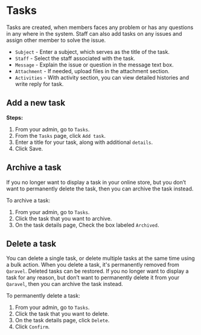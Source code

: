 #   Tasks

Tasks are created, when members faces any problem or has any questions in any where in the system. Staff can also add tasks on any issues and assign other member to solve the issue.

-   `Subject` - Enter a subject, which serves as the title of the task.
-   `Staff` - Select the staff associated with the task.
-   `Message` - Explain the issue or question in the message text box.
-   `Attachment` - If needed, upload files in the attachment section.
-   `Activities` - With activity section, you can view detailed histories and write reply for task.

## Add a new task

**Steps:**

1.   From your admin, go to `Tasks`.
2.   From the `Tasks` page, click `Add task`.
3.   Enter a title for your task, along with additional `details`.
4.   Click Save. 

##  Archive a task
If you no longer want to display a task in your online store, but you don’t want to permanently delete the task, then you can archive the task instead.

To archive a task:

1.  From your admin, go to `Tasks`.
2.  Click the task that you want to archive.
3.  On the task details page, Check the box labeled `Archived`.

##  Delete a task
You can delete a single task, or delete multiple tasks at the same time using a bulk action. When you delete a task, it's permanently removed from `Qaravel`. Deleted tasks can be restored. If you no longer want to display a task for any reason, but don’t want to permanently delete it from your `Qaravel`, then you can archive the task instead.

To permanently delete a task:

1.  From your admin, go to `Tasks`.
2.  Click the task that you want to delete.
3.  On the task details page, click `Delete`.
4.  Click `Confirm`.